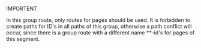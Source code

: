 IMPORTENT

In this group route, only routes for pages should be used.
It is forbidden to create paths for ID's in all paths of this group,
otherwise a path conflict will occur,
since there is a group route with a different name **-id's for pages of this segment.
